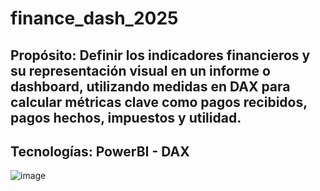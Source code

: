 # finance_dash_2025

## Propósito: Definir los indicadores financieros y su representación visual en un informe o dashboard, utilizando medidas en DAX para calcular métricas clave como pagos recibidos, pagos hechos, impuestos y utilidad.

## Tecnologías: PowerBI - DAX

![image](https://github.com/user-attachments/assets/19873b31-595a-4a6d-aa69-ddc2863908ad)

